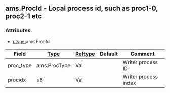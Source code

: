 ## ams.ProcId - Local process id, such as proc1-0, proc2-1 etc


### Attributes
<a href="#attributes"></a>
<!-- dev.mdmark  mdmark:MDSECTION  state:BEG_AUTO  param:Attributes -->
* [ctype:](/txt/ssimdb/dmmeta/ctype.md)ams.ProcId

|Field|[Type](/txt/ssimdb/dmmeta/ctype.md)|[Reftype](/txt/ssimdb/dmmeta/reftype.md)|Default|Comment|
|---|---|---|---|---|
|proc_type|ams.ProcType|Val||Writer process ID|
|procidx|u8|Val||Writer process index|

<!-- dev.mdmark  mdmark:MDSECTION  state:END_AUTO  param:Attributes -->

